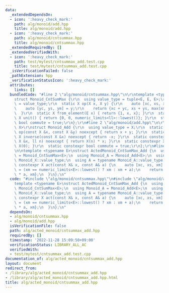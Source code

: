 ```yaml
---
data:
  _extendedDependsOn:
  - icon: ':heavy_check_mark:'
    path: alg/monoid/add.hpp
    title: alg/monoid/add.hpp
  - icon: ':heavy_check_mark:'
    path: alg/monoid/cntsummax.hpp
    title: alg/monoid/cntsummax.hpp
  _extendedRequiredBy: []
  _extendedVerifiedWith:
  - icon: ':heavy_check_mark:'
    path: test/mytest/cntsummax_add.test.cpp
    title: test/mytest/cntsummax_add.test.cpp
  _isVerificationFailed: false
  _pathExtension: hpp
  _verificationStatusIcon: ':heavy_check_mark:'
  attributes:
    links: []
  bundledCode: "#line 2 \"alg/monoid/cntsummax.hpp\"\n\r\ntemplate <typename E>\r\n\
    struct Monoid_CntSumMax {\r\n  using value_type = tuple<E, E, E>;\r\n  using X\
    \ = value_type;\r\n  static X op(X x, X y) {\r\n    auto [xc, xs, xm] = x;\r\n\
    \    auto [yc, ys, ym] = y;\r\n    return {xc + yc, xs + ys, max(xm, ym)};\r\n\
    \  }\r\n  static X from_element(E x) { return {1, x, x}; }\r\n  static constexpr\
    \ X unit() { return {0, 0, numeric_limits<ll>::lowest()}; }\r\n  static constexpr\
    \ bool commute = true;\r\n};\r\n#line 2 \"alg/monoid/add.hpp\"\n\r\ntemplate <typename\
    \ X>\r\nstruct Monoid_Add {\r\n  using value_type = X;\r\n  static constexpr X\
    \ op(const X &x, const X &y) noexcept { return x + y; }\r\n  static constexpr\
    \ X inverse(const X &x) noexcept { return -x; }\r\n  static constexpr X power(const\
    \ X &x, ll n) noexcept { return X(n) * x; }\r\n  static constexpr X unit() { return\
    \ X(0); }\r\n  static constexpr bool commute = true;\r\n};\r\n#line 3 \"alg/acted_monoid/cntsummax_add.hpp\"\
    \n\ntemplate <typename E>\nstruct ActedMonoid_CntSumMax_Add {\n  using Monoid_X\
    \ = Monoid_CntSumMax<E>;\n  using Monoid_A = Monoid_Add<E>;\n  using X = typename\
    \ Monoid_X::value_type;\n  using A = typename Monoid_A::value_type;\n  static\
    \ constexpr X act(const X& x, const A& a) {\n    auto [xc, xs, xm] = x;\n    xm\
    \ = (xm == numeric_limits<E>::lowest() ? xm : xm + a);\n    return {xc, xs + xc\
    \ * a, xm};\n  }\n};\n"
  code: "#include \"alg/monoid/cntsummax.hpp\"\n#include \"alg/monoid/add.hpp\"\n\n\
    template <typename E>\nstruct ActedMonoid_CntSumMax_Add {\n  using Monoid_X =\
    \ Monoid_CntSumMax<E>;\n  using Monoid_A = Monoid_Add<E>;\n  using X = typename\
    \ Monoid_X::value_type;\n  using A = typename Monoid_A::value_type;\n  static\
    \ constexpr X act(const X& x, const A& a) {\n    auto [xc, xs, xm] = x;\n    xm\
    \ = (xm == numeric_limits<E>::lowest() ? xm : xm + a);\n    return {xc, xs + xc\
    \ * a, xm};\n  }\n};\n"
  dependsOn:
  - alg/monoid/cntsummax.hpp
  - alg/monoid/add.hpp
  isVerificationFile: false
  path: alg/acted_monoid/cntsummax_add.hpp
  requiredBy: []
  timestamp: '2022-11-28 15:09:50+09:00'
  verificationStatus: LIBRARY_ALL_AC
  verifiedWith:
  - test/mytest/cntsummax_add.test.cpp
documentation_of: alg/acted_monoid/cntsummax_add.hpp
layout: document
redirect_from:
- /library/alg/acted_monoid/cntsummax_add.hpp
- /library/alg/acted_monoid/cntsummax_add.hpp.html
title: alg/acted_monoid/cntsummax_add.hpp
---
```

